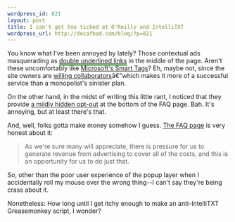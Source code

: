 ```yaml
--- 
wordpress_id: 821
layout: post
title: I can't get too ticked at O'Reilly and IntelliTXT
wordpress_url: http://decafbad.com/blog/?p=821
---
```

You know what I've been annoyed by lately?  Those contextual ads masquerading as <a href="http://www.onlamp.com/pub/a/onlamp/2006/01/12/no_oss_community.html?page=1" style="border-bottom: 3px double green">double underlined links</a> in the middle of the page.  Aren't these uncomfortably like [Microsoft's Smart Tags][st]?  Eh, maybe not, since the site owners are [willing collaborators][wc]â€”which makes it more of a successful service than a monopolist's sinister plan. 

On the other hand, in the midst of writing this little rant, I noticed that they provide [a mildly hidden opt-out][wc] at the bottom of the FAQ page.  Bah.  It's annoying, but at least there's that.

And, well, folks gotta make money somehow I guess.  [The FAQ page][wc] is very honest about it:
> As we're sure many will appreciate, there is pressure for us to generate revenue from advertising to cover all of the costs, and this is an opportunity for us to do just that.

So, other than the poor user experience of the popup layer when I accidentally roll my mouse over the wrong thing--I can't say they're being crass about it.  

Nonetheless: How long until I get itchy enough to make an anti-IntelliTXT Greasemonkey script, I wonder?

[st]: http://www.alistapart.com/articles/smarttags/
[links]: http://www.jupiterweb.com/intellitxt.html "And they usually have popup mega-tooltips which appear if you roll over."
[wc]: http://www.oreillynet.com/pub/a/general/intellitxt.html

<!-- tags: oreilly intellitxt advertising smarttags greasemonkey -->
